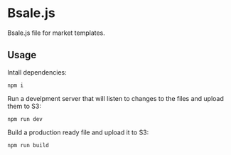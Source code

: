 # Bsale.js
Bsale.js file for market templates.

## Usage
Intall dependencies:
```
npm i
```
Run a develpment server that will listen to changes to the files and upload them to S3:
```
npm run dev
```
Build a production ready file and upload it to S3:
```
npm run build
```
